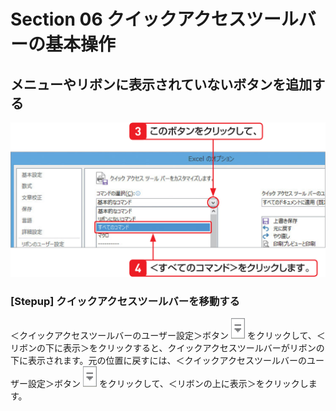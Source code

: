 # Section 06 クイックアクセスツールバーの基本操作

## メニューやリボンに表示されていないボタンを追加する

![](003.png)

### [Stepup] クイックアクセスツールバーを移動する

＜クイックアクセスツールバーのユーザー設定＞ボタン ![](icon_user_down.png) をクリックして、＜リボンの下に表示＞をクリックすると、クイックアクセスツールバーがリボンの下に表示されます。元の位置に戻すには、＜クイックアクセスツールバーのユーザー設定＞ボタン ![](icon_user_down.png) をクリックして、＜リボンの上に表示＞をクリックします。
